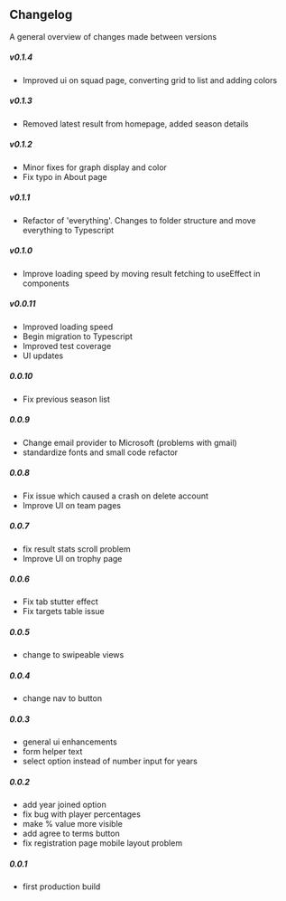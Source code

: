 ## Changelog

A general overview of changes made between versions

##### v0.1.4

- Improved ui on squad page, converting grid to list and adding colors

##### v0.1.3

- Removed latest result from homepage, added season details

##### v0.1.2

- Minor fixes for graph display and color
- Fix typo in About page

##### v0.1.1

- Refactor of 'everything'. Changes to folder structure and move everything to Typescript

##### v0.1.0

- Improve loading speed by moving result fetching to useEffect in components

##### v0.0.11

- Improved loading speed
- Begin migration to Typescript
- Improved test coverage
- UI updates

##### 0.0.10

- Fix previous season list

##### 0.0.9

- Change email provider to Microsoft (problems with gmail)
- standardize fonts and small code refactor

##### 0.0.8

- Fix issue which caused a crash on delete account
- Improve UI on team pages

##### 0.0.7

- fix result stats scroll problem
- Improve UI on trophy page

##### 0.0.6

- Fix tab stutter effect
- Fix targets table issue

##### 0.0.5

- change to swipeable views

##### 0.0.4

- change nav to button

##### 0.0.3

- general ui enhancements
- form helper text
- select option instead of number input for years

##### 0.0.2

- add year joined option
- fix bug with player percentages
- make % value more visible
- add agree to terms button
- fix registration page mobile layout problem

##### 0.0.1

- first production build
